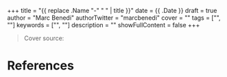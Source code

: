 +++
title = "{{ replace .Name "-" " " | title }}"
date = {{ .Date }}
draft = true
author = "Marc Benedi"
authorTwitter = "marcbenedi"
cover = ""
tags = ["", ""]
keywords = ["", ""]
description = ""
showFullContent = false
+++

> Cover source:

# References